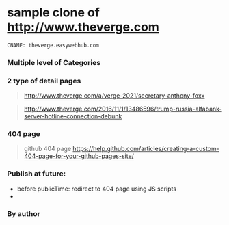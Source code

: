 # sample clone of http://www.theverge.com

`CNAME: theverge.easywebhub.com`

### Multiple level of Categories

### 2 type of detail pages

> http://www.theverge.com/a/verge-2021/secretary-anthony-foxx

> http://www.theverge.com/2016/11/1/13486596/trump-russia-alfabank-server-hotline-connection-debunk

### 404 page
> github 404 page https://help.github.com/articles/creating-a-custom-404-page-for-your-github-pages-site/

### Publish at future:

- before publicTime:  redirect to 404 page using JS scripts
- 

### By author

